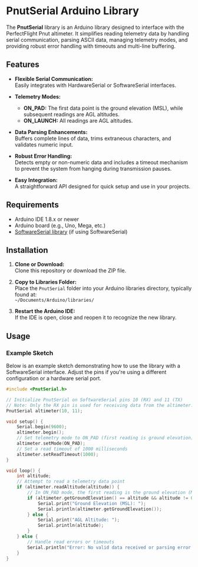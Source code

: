 # PnutSerial Arduino Library

The **PnutSerial** library is an Arduino library designed to interface with the PerfectFlight Pnut altimeter. It simplifies reading telemetry data by handling serial communication, parsing ASCII data, managing telemetry modes, and providing robust error handling with timeouts and multi-line buffering.

## Features

- **Flexible Serial Communication:**  
  Easily integrates with HardwareSerial or SoftwareSerial interfaces.

- **Telemetry Modes:**  
  - **ON_PAD:** The first data point is the ground elevation (MSL), while subsequent readings are AGL altitudes.
  - **ON_LAUNCH:** All readings are AGL altitudes.

- **Data Parsing Enhancements:**  
  Buffers complete lines of data, trims extraneous characters, and validates numeric input.

- **Robust Error Handling:**  
  Detects empty or non-numeric data and includes a timeout mechanism to prevent the system from hanging during transmission pauses.

- **Easy Integration:**  
  A straightforward API designed for quick setup and use in your projects.

## Requirements

- Arduino IDE 1.8.x or newer
- Arduino board (e.g., Uno, Mega, etc.)
- [SoftwareSerial library](https://www.arduino.cc/en/Reference/SoftwareSerial) (if using SoftwareSerial)

## Installation

1. **Clone or Download:**  
   Clone this repository or download the ZIP file.

2. **Copy to Libraries Folder:**  
   Place the `PnutSerial` folder into your Arduino libraries directory, typically found at:  
   `~/Documents/Arduino/libraries/`

3. **Restart the Arduino IDE:**  
   If the IDE is open, close and reopen it to recognize the new library.

## Usage

### Example Sketch

Below is an example sketch demonstrating how to use the library with a SoftwareSerial interface. Adjust the pins if you're using a different configuration or a hardware serial port.

```cpp
#include <PnutSerial.h>

// Initialize PnutSerial on SoftwareSerial pins 10 (RX) and 11 (TX)
// Note: Only the RX pin is used for receiving data from the altimeter.
PnutSerial altimeter(10, 11);

void setup() {
    Serial.begin(9600);
    altimeter.begin();
    // Set telemetry mode to ON_PAD (first reading is ground elevation)
    altimeter.setMode(ON_PAD);
    // Set a read timeout of 1000 milliseconds
    altimeter.setReadTimeout(1000);
}

void loop() {
    int altitude;
    // Attempt to read a telemetry data point
    if (altimeter.readAltitude(altitude)) {
        // In ON_PAD mode, the first reading is the ground elevation (MSL)
        if (altimeter.getGroundElevation() == altitude && altitude != 0) {
            Serial.print("Ground Elevation (MSL): ");
            Serial.println(altimeter.getGroundElevation());
        } else {
            Serial.print("AGL Altitude: ");
            Serial.println(altitude);
        }
    } else {
        // Handle read errors or timeouts
        Serial.println("Error: No valid data received or parsing error.");
    }
}
